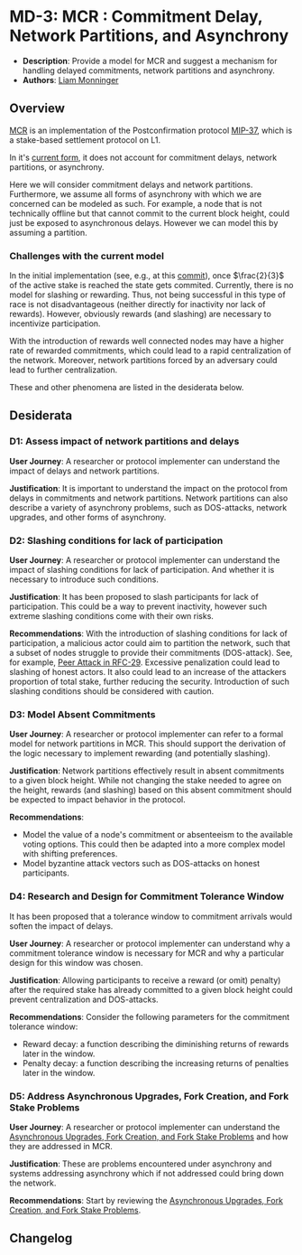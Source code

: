 # MD-3: MCR : Commitment Delay, Network Partitions, and Asynchrony

- **Description**: Provide a model for MCR and suggest a mechanism for handling delayed commitments, network partitions and asynchrony.
- **Authors**: [Liam Monninger](mailto:liam@movementlabs.xyz)

## Overview

[MCR](https://github.com/movementlabsxyz/movement/tree/main/protocol-units/settlement/mcr) is an implementation of the Postconfirmation protocol [MIP-37](https://github.com/movementlabsxyz/MIP/blob/mip/MCR/MIP/mip-37/README.md), which is a stake-based settlement protocol on L1.

In it's [current form](https://github.com/movementlabsxyz/movement/tree/baa83356a14d44fd4e8346e1eddfc184cebc17d3/protocol-units/settlement/mcr), it does not account for commitment delays, network partitions, or asynchrony.

Here we will consider commitment delays and network partitions. Furthermore, we assume all forms of asynchrony with which we are concerned can be modeled as such. For example, a node that is not technically offline but that cannot commit to the current block height, could just be exposed to asynchronous delays. However we can model this by assuming a partition.

### Challenges with the current model

In the initial implementation (see, e.g., at this [commit](https://github.com/movementlabsxyz/movement/tree/baa83356a14d44fd4e8346e1eddfc184cebc17d3/protocol-units/settlement/mcr)), once $\frac{2}{3}$ of the active stake is reached the state gets commited. Currently, there is no model for slashing or rewarding. Thus, not being successful in this type of race is not disadvantageous (neither directly for inactivity nor lack of rewards). However, obviously rewards (and slashing) are necessary to incentivize participation.

With the introduction of rewards well connected nodes may have a higher rate of rewarded commitments, which could lead to a rapid centralization of the network. Moreover, network partitions forced by an adversary could lead to further centralization.


These and other phenomena are listed in the desiderata below.

## Desiderata

### D1: Assess impact of network partitions and delays

**User Journey**: A researcher or protocol implementer can understand the impact of delays and network partitions.

**Justification**: It is important to understand the impact on the protocol from delays in commitments and network partitions. Network partitions can also describe a variety of asynchrony problems, such as DOS-attacks, network upgrades, and other forms of asynchrony.

### D2: Slashing conditions for lack of participation

**User Journey**: A researcher or protocol implementer can understand the impact of slashing conditions for lack of participation. And whether it is necessary to introduce such conditions.

**Justification**: It has been proposed to slash participants for lack of participation. This could be a way to prevent inactivity, however such extreme slashing conditions come with their own risks.

**Recommendations**:
With the introduction of slashing conditions for lack of participation, a malicious actor could aim to partition the network, such that a subset of nodes struggle to provide their commitments (DOS-attack). See, for example, [Peer Attack in RFC-29](https://github.com/movementlabsxyz/rfcs/pull/29). Excessive penalization could lead to slashing of honest actors. It also could lead to an increase of the attackers proportion of total stake, further reducing the security. Introduction of such slashing conditions should be considered with caution.

### D3: Model Absent Commitments

**User Journey**: A researcher or protocol implementer can refer to a formal model for network partitions in MCR. This should support the derivation of the logic necessary to implement rewarding (and potentially slashing).

**Justification**: Network partitions effectively result in absent commitments to a given block height. While not changing the stake needed to agree on the height, rewards (and slashing) based on this absent commitment should be expected to impact behavior in the protocol.

**Recommendations**:

- Model the value of a node's commitment or absenteeism to the available voting options. This could then be adapted into a more complex model with shifting preferences.
- Model byzantine attack vectors such as DOS-attacks on honest participants.

### D4: Research and Design for Commitment Tolerance Window

It has been proposed that a tolerance window to commitment arrivals would soften the impact of delays.

**User Journey**: A researcher or protocol implementer can understand why a commitment tolerance window is necessary for MCR and why a particular design for this window was chosen.

**Justification**: Allowing participants to receive a reward (or omit) penalty) after the required stake has already committed to a given block height could prevent centralization and DOS-attacks.

**Recommendations**:
Consider the following parameters for the commitment tolerance window:

- Reward decay: a function describing the diminishing returns of rewards later in the window.
- Penalty decay: a function describing the increasing returns of penalties later in the window.

### D5: Address Asynchronous Upgrades, Fork Creation, and Fork Stake Problems

**User Journey**: A researcher or protocol implementer can understand the [Asynchronous Upgrades, Fork Creation, and Fork Stake Problems](./asychronous-upgrades-problem.md) and how they are addressed in MCR.

**Justification**: These are problems encountered under asynchrony and systems addressing asynchrony which if not addressed could bring down the network.

**Recommendations**:
Start by reviewing the [Asynchronous Upgrades, Fork Creation, and Fork Stake Problems](./asychronous-upgrades-problem.md).

## Changelog
